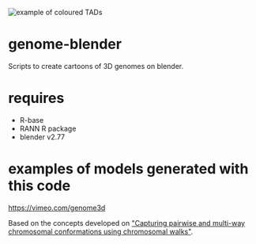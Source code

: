 ![example of coloured TADs](http://i.cubeupload.com/LAXSWV.jpg)
# genome-blender
Scripts to create cartoons of 3D genomes on blender.

# requires
- R-base
- RANN R package
- blender v2.77
# examples of models generated with this code
https://vimeo.com/genome3d

Based on the concepts developed on ["Capturing pairwise and multi-way chromosomal conformations using chromosomal walks"][cwalks].


[cwalks]: http://www.nature.com/nature/journal/v540/n7632/full/nature20158.html
